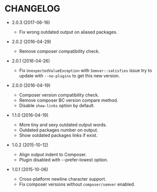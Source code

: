 # CHANGELOG

* 2.0.3 (2017-06-16)

  * Fix wrong outdated output on aliased packages.

* 2.0.2 (2016-04-29)

  * Remove composer compatibility check.

* 2.0.1 (2016-04-26)

  * Fix `UnexpectedValueException` with `Semver::satisfies` issue
 try to update with `--no-plugins` to get this new version.

* 2.0.0 (2016-04-19)

  * Composer version compatibility check.
  * Remove composer BC version compare method.
  * Disable `show-links` option by default.

* 1.1.0 (2016-04-19)

  * More tiny and sexy outdated output words.
  * Outdated packages number on output.
  * Show outdated packages links if exist.

* 1.0.2 (2015-10-12)

  * Align output indent to Composer.
  * Plugin disabled with --prefer-lowest option.

* 1.0.1 (2015-10-06)

  * Cross-platform newline character support.
  * Fix composer versions without `composer/semver` enabled.
